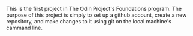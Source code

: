 This is the first project in The Odin Project's Foundations program. The purpose of this project is simply to set up a github account, create a new repository, and make changes to it using git on the local machine's cammand line.
